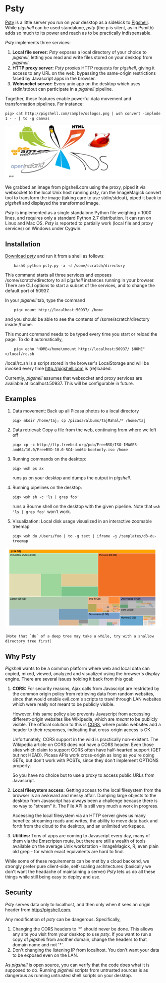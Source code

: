 Psty
====

[Psty](../../psty.py) is a little server you run on your desktop as a sidekick
to [Pigshell](http://pigshell.com). While _pigshell_ can be used standalone,
_psty_ (the p is silent, as in Psmith) adds so much to its power and reach as
to be practically indispensable.

_Psty_ implements three services:

1.  **Local file server:** _Psty_ exposes a local directory of your choice to
    _pigshell_, letting you read and write files stored on your desktop from
    _pigshell_.
2.  **HTTP proxy server:** _Psty_ proxies HTTP requests for _pigshell_, giving
    it access to any URL on the web, bypassing the same-origin restrictions
    faced by Javascript apps in the browser.
3.  **Websocket server:** Every unix app on the desktop which uses stdin/stdout
    can participate in a _pigshell_ pipeline.

Together, these features enable powerful data movement and transformation
pipelines. For instance:

    pig> cat http://pigshell.com/sample/oslogos.png | wsh convert -implode 1 - - | to -g canvas

![Implode](../../images/screenshots/implode.jpg)

We grabbed an image from pigshell.com using the proxy, piped it via websocket
to the local Unix host running _psty_, ran the ImageMagick convert tool to
transform the image (taking care to use stdin/stdout), piped it back to
_pigshell_ and displayed the transformed image.

_Psty_ is implemented as a single standalone Python file weighing < 1000
lines, and requires only a standard Python 2.7 distribution. It can run on
Linux and Mac OS. _Psty_ is reported to partially work (local file and proxy
services) on Windows under Cygwin.

Installation
------------

<a href="../../psty.py" download="psty.py">Download _psty_</a> and run it from a shell as follows:

        bash$ python psty.py -a -d /some/scratch/directory

This command starts all three services and exposes /some/scratch/directory to
all _pigshell_ instances running in your browser. There are CLI options to
start a subset of the services, and to change the default port of 50937.

In your _pigshell_ tab, type the command

        pig> mount http://localhost:50937/ /home

and you should be able to see the contents of /some/scratch/directory inside
/home.

This mount command needs to be typed every time you start or reload the page.
To do it automatically, 

        pig> echo "HOME=/home\nmount http://localhost:50937/ $HOME" >/local/rc.sh

/local/rc.sh is a script stored in the browser's LocalStorage and will be
invoked every time http://pigshell.com is (re)loaded.

Currently, _pigshell_ assumes that websocket and proxy services are available
at localhost:50937. This will be configurable in future.

Examples
--------

1.  Data movement: Back up all Picasa photos to a local directory

        pig> mkdir /home/taj; cp /picasa/albums/TajMahal/* /home/taj

2.  Data retrieval: Copy a file from the web, continuing from where we left off

        pig> cp -c http://ftp.freebsd.org/pub/FreeBSD/ISO-IMAGES-amd64/10.0/FreeBSD-10.0-RC4-amd64-bootonly.iso /home

3.  Running commands on the desktop:

        pig> wsh ps ax

    runs `ps` on your desktop and dumps the output in _pigshell_.

4.  Running pipelines on the desktop:

        pig> wsh sh -c 'ls | grep foo'

    runs a Bourne shell on the desktop with the given pipeline. Note that
    `wsh 'ls | grep foo'` won't work.

4.  Visualization: Local disk usage visualized in an interactive zoomable
    treemap

        pig> wsh du /Users/foo | to -g text | iframe -g /templates/d3-du-treemap

![du-treemap](../../images/screenshots/du-treemap.png)

    (Note that `du` of a deep tree may take a while, try with a shallow
    directory tree first)

Why Psty
--------

_Pigshell_ wants to be a common platform where web and local data can copied,
mixed, viewed, analyzed and visualized using the browser's display engine.
There are several issues holding it back from this goal:

1.  **CORS:** For security reasons, Ajax calls from Javascript are restricted by
    the common origin policy from retrieving data from random websites, since
    that would enable evil.com's scripts to trawl through LAN websites which
    were really not meant to be publicly visible.

    However, this same policy also prevents Javascript from accessing
    different-origin websites like Wikipedia, which are *meant* to be publicly
    visible. The official solution to this is
    [CORS](http://en.wikipedia.org/wiki/Cross-origin_resource_sharing),
    where public websites add a header to their responses, indicating that
    cross-origin access is OK.

    Unfortunately, CORS support in the wild is practically non-existent. The
    Wikipedia article on CORS does not have a CORS header. Even those sites
    which claim to support CORS often have half-hearted support (GET but not
    HEAD). Picasa APIs work cross-origin as long as you're doing GETs, but
    don't work with POSTs, since they don't implement OPTIONS properly.

    So you have no choice but to use a proxy to access public URLs from
    Javascript.

2.  **Local filesystem access:** Getting access to the local filesystem from
    the browser is an awkward and messy affair. Dumping large objects to the
    desktop from Javascript has always been a challenge because there is no
    way to "stream" it. The File API is still very much a work in progress.

    Accessing the local filesystem via an HTTP server gives us many benefits:
    streaming reads and writes, the ability to move data back and forth from
    the cloud to the desktop, and an unlimited workspace.

3.  **Utilities:** Tons of apps are coming to Javascript every day, many of them
    via the Emscripten route, but there are still a wealth of tools available
    on the average Unix workstation - ImageMagick, R, even plain old grep -
    for which exact equivalents are hard to find.

While some of these requirements can be met by a cloud backend, we strongly
prefer pure client-side, self-scaling architectures (basically we don't want the
headache of maintaining a server) _Psty_ lets us do all these things while
still being easy to deploy and use.
    
Security
--------

_Psty_ serves data only to localhost, and then only when it sees an origin
header from http://pigshell.com. 

Any modification of _psty_ can be dangerous. Specifically,

1.  Changing the CORS headers to '\*' should never be done. This allows any
    site you visit from your desktop to use _psty_. If you want to run a 
    copy of _pigshell_ from another domain, change the headers to that
    domain name and not '\*'.
2.  Don't changing the listening IP from localhost. You don't want your data
    to be exposed even on the LAN.

As _pigshell_ is open source, you can verify that the code does what it is
supposed to do. Running _pigshell_ scripts from untrusted sources is as
dangerous as running untrusted shell scripts on your desktop. 
